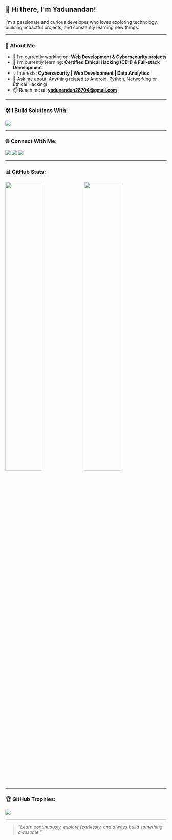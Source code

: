 ## 👋 Hi there, I'm Yadunandan!

I'm a passionate and curious developer who loves exploring technology, building impactful projects, and constantly learning new things.

---

### 🧠 About Me

- 🔭 I’m currently working on: **Web Development & Cybersecurity projects**
- 🌱 I’m currently learning: **Certified Ethical Hacking (CEH)** & **Full-stack Development**
- 💡 Interests: **Cybersecurity | Web Development | Data Analytics**
- 💬 Ask me about: Anything related to Android, Python, Networking or Ethical Hacking!
- 📫 Reach me at: **yadunandan28704@gmail.com**

---

### 🛠️ I Build Solutions With:

<p align="left">
  <img src="https://skillicons.dev/icons?i=python,java,cpp,html,css,js,react,androidstudio,r,git,github,mysql,mongodb,aws,nodejs,express,php,sqlite,py,pytorch,tensorflow,canva,vscode,numpy,matplotlib,sklearn,tableau,nmap,wireshark" />
</p>

---

### 🌐 Connect With Me:

<p align="left">
  <a href="https://www.linkedin.com/in/yadunandan28/" target="_blank"><img src="https://img.shields.io/badge/LinkedIn-blue?style=for-the-badge&logo=linkedin&logoColor=white"/></a>
  <a href="https://www.instagram.com/yadunandan.28/" target="_blank"><img src="https://img.shields.io/badge/Instagram-E4405F?style=for-the-badge&logo=instagram&logoColor=white"/></a>
  <a href="mailto:yadunandan28704@gmail.com"><img src="https://img.shields.io/badge/Gmail-D14836?style=for-the-badge&logo=gmail&logoColor=white"/></a>
</p>

---

### 📊 GitHub Stats:

<p align="left">
  <img src="https://github-readme-stats.vercel.app/api?username=yadunandan28&show_icons=true&theme=tokyonight&hide_border=true" width="48%"/>
  <img src="https://github-readme-stats.vercel.app/api/top-langs/?username=yadunandan28&layout=compact&theme=tokyonight&hide_border=true" width="48%"/>
</p>

---

### 🏆 GitHub Trophies:

<p align="left">
  <img src="https://github-profile-trophy.vercel.app/?username=yadunandan28&theme=onedark&row=1&column=6" />
</p>

---

> *“Learn continuously, explore fearlessly, and always build something awesome.”*
